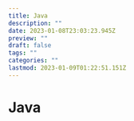 ```yaml
---
title: Java
description: ""
date: 2023-01-08T23:03:23.945Z
preview: ""
draft: false
tags: ""
categories: ""
lastmod: 2023-01-09T01:22:51.151Z
---
```

# Java